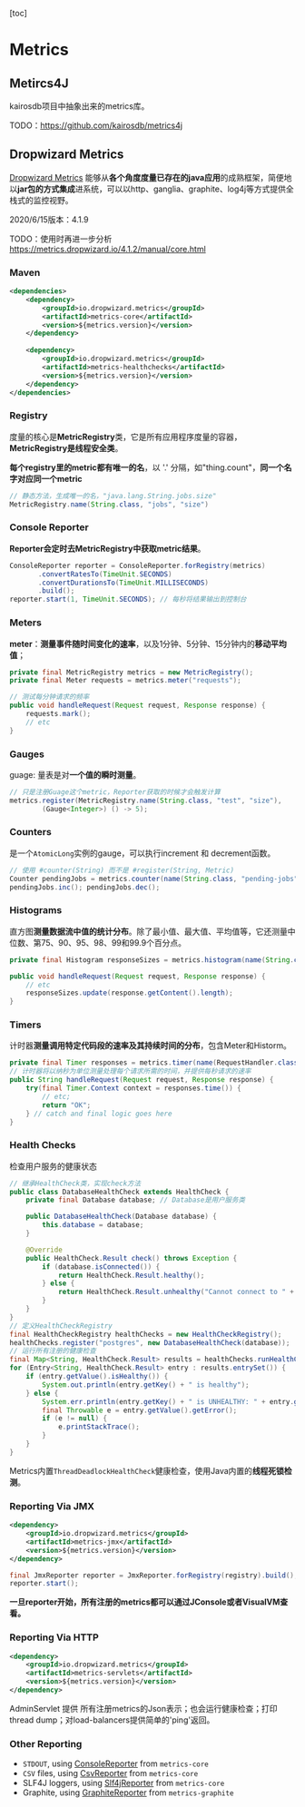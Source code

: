 [toc]

# Metrics

## Metircs4J

kairosdb项目中抽象出来的metrics库。

TODO：https://github.com/kairosdb/metrics4j



## Dropwizard Metrics

[Dropwizard Metrics](https://link.jianshu.com?t=http://metrics.dropwizard.io) 能够从**各个角度度量已存在的java应用**的成熟框架，简便地以**jar包的方式集成**进系统，可以以http、ganglia、graphite、log4j等方式提供全栈式的监控视野。

2020/6/15版本：4.1.9

 TODO：使用时再进一步分析 https://metrics.dropwizard.io/4.1.2/manual/core.html

### Maven

```xml
<dependencies>
    <dependency>
        <groupId>io.dropwizard.metrics</groupId>
        <artifactId>metrics-core</artifactId>
        <version>${metrics.version}</version>
    </dependency>
    
    <dependency>
        <groupId>io.dropwizard.metrics</groupId>
        <artifactId>metrics-healthchecks</artifactId>
        <version>${metrics.version}</version>
    </dependency>
</dependencies>
```

### Registry

度量的核心是**MetricRegistry**类，它是所有应用程序度量的容器，**MetricRegistry是线程安全类**。

**每个registry里的metric都有唯一的名**，以 '.' 分隔，如"thing.count"，**同一个名字对应同一个metric**

```java
// 静态方法，生成唯一的名，"java.lang.String.jobs.size"
MetricRegistry.name(String.class, "jobs", "size")
```

### Console Reporter

**Reporter会定时去MetricRegistry中获取metric结果**。

```java
ConsoleReporter reporter = ConsoleReporter.forRegistry(metrics)
       .convertRatesTo(TimeUnit.SECONDS)
       .convertDurationsTo(TimeUnit.MILLISECONDS)
       .build();
reporter.start(1, TimeUnit.SECONDS); // 每秒将结果输出到控制台
```

### Meters

**meter**：**测量事件随时间变化的速率**，以及1分钟、5分钟、15分钟内的**移动平均值**；

```java
private final MetricRegistry metrics = new MetricRegistry();
private final Meter requests = metrics.meter("requests");

// 测试每分钟请求的频率
public void handleRequest(Request request, Response response) {
    requests.mark();
    // etc
}
```

### Gauges

guage: 量表是对**一个值的瞬时测量**。

```java
// 只是注册Guage这个metric，Reporter获取的时候才会触发计算
metrics.register(MetricRegistry.name(String.class, "test", "size"),
        (Gauge<Integer>) () -> 5);
```

### Counters

是一个`AtomicLong`实例的gauge，可以执行increment 和 decrement函数。

```java
// 使用 #counter(String) 而不是 #register(String, Metric)
Counter pendingJobs = metrics.counter(name(String.class, "pending-jobs"));
pendingJobs.inc(); pendingJobs.dec();
```

### Histograms

直方图**测量数据流中值的统计分布**。除了最小值、最大值、平均值等，它还测量中位数、第75、90、95、98、99和99.9个百分点。

```java
private final Histogram responseSizes = metrics.histogram(name(String.class, "rsizes"));

public void handleRequest(Request request, Response response) {
    // etc
    responseSizes.update(response.getContent().length);
}
```

### Timers

计时器**测量调用特定代码段的速率及其持续时间的分布**，包含Meter和Historm。

```java
private final Timer responses = metrics.timer(name(RequestHandler.class, "responses"));
// 计时器将以纳秒为单位测量处理每个请求所需的时间，并提供每秒请求的速率
public String handleRequest(Request request, Response response) {
    try(final Timer.Context context = responses.time()) {
        // etc;
        return "OK";
    } // catch and final logic goes here
}
```

### Health Checks

检查用户服务的健康状态

```java
// 继承HealthCheck类，实现check方法
public class DatabaseHealthCheck extends HealthCheck {
    private final Database database; // Database是用户服务类

    public DatabaseHealthCheck(Database database) {
        this.database = database;
    }

    @Override
    public HealthCheck.Result check() throws Exception {
        if (database.isConnected()) {
            return HealthCheck.Result.healthy();
        } else {
            return HealthCheck.Result.unhealthy("Cannot connect to " + database.getUrl());
        }
    }
}
// 定义HealthCheckRegistry
final HealthCheckRegistry healthChecks = new HealthCheckRegistry();
healthChecks.register("postgres", new DatabaseHealthCheck(database));
// 运行所有注册的健康检查
final Map<String, HealthCheck.Result> results = healthChecks.runHealthChecks();
for (Entry<String, HealthCheck.Result> entry : results.entrySet()) {
    if (entry.getValue().isHealthy()) {
        System.out.println(entry.getKey() + " is healthy");
    } else {
        System.err.println(entry.getKey() + " is UNHEALTHY: " + entry.getValue().getMessage());
        final Throwable e = entry.getValue().getError();
        if (e != null) {
            e.printStackTrace();
        }
    }
}
```

Metrics内置`ThreadDeadlockHealthCheck`健康检查，使用Java内置的**线程死锁检测**。

### Reporting Via JMX

```xml
<dependency>
    <groupId>io.dropwizard.metrics</groupId>
    <artifactId>metrics-jmx</artifactId>
    <version>${metrics.version}</version>
</dependency>
```

```java
final JmxReporter reporter = JmxReporter.forRegistry(registry).build();
reporter.start();
```

**一旦reporter开始，所有注册的metrics都可以通过JConsole或者VisualVM查看。**

### Reporting Via HTTP

```xml
<dependency>
    <groupId>io.dropwizard.metrics</groupId>
    <artifactId>metrics-servlets</artifactId>
    <version>${metrics.version}</version>
</dependency>
```

AdminServlet 提供 所有注册metrics的Json表示；也会运行健康检查；打印thread dump；对load-balancers提供简单的'ping'返回。

### Other Reporting

- `STDOUT`, using [ConsoleReporter](https://metrics.dropwizard.io/4.1.2/manual/core.html#man-core-reporters-console) from `metrics-core`
- `CSV` files, using [CsvReporter](https://metrics.dropwizard.io/4.1.2/manual/core.html#man-core-reporters-csv) from `metrics-core`
- SLF4J loggers, using [Slf4jReporter](https://metrics.dropwizard.io/4.1.2/manual/core.html#man-core-reporters-slf4j) from `metrics-core`
- Graphite, using [GraphiteReporter](https://metrics.dropwizard.io/4.1.2/manual/graphite.html#manual-graphite) from `metrics-graphite`



